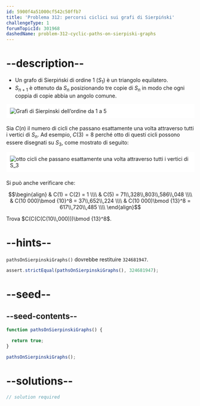 ```yaml
---
id: 5900f4a51000cf542c50ffb7
title: 'Problema 312: percorsi ciclici sui grafi di Sierpiński'
challengeType: 1
forumTopicId: 301968
dashedName: problem-312-cyclic-paths-on-sierpiski-graphs
---
```


# --description--

- Un grafo di Sierpiński di ordine 1 ($S_1$) è un triangolo equilatero.
- $S_{n + 1}$ è ottenuto da $S_n$ posizionando tre copie di $S_n$ in modo che ogni coppia di copie abbia un angolo comune.

<img alt="Grafi di Sierpinski dell’ordine da 1 a 5" src="https://cdn.freecodecamp.org/curriculum/project-euler/cyclic-paths-on-sierpinski-graphs-1.gif" style="background-color: white; padding: 10px; display: block; margin-right: auto; margin-left: auto; margin-bottom: 1.2rem;" />

Sia $C(n)$ il numero di cicli che passano esattamente una volta attraverso tutti i vertici di $S_n$. Ad esempio, $C(3) = 8$ perché otto di questi cicli possono essere disegnati su $S_3$, come mostrato di seguito:

<img alt="otto cicli che passano esattamente una volta attraverso tutti i vertici di S_3" src="https://cdn.freecodecamp.org/curriculum/project-euler/cyclic-paths-on-sierpinski-graphs-2.gif" style="background-color: white; padding: 10px; display: block; margin-right: auto; margin-left: auto; margin-bottom: 1.2rem;" />

Si può anche verificare che:

$$\begin{align}   & C(1) = C(2) = 1 \\\\
  & C(5) = 71\\,328\\,803\\,586\\,048 \\\\   & C(10 000)\bmod {10}^8 = 37\\,652\\,224 \\\\
  & C(10 000)\bmod {13}^8 = 617\\,720\\,485 \\\\ \end{align}$$

Trova $C(C(C(C(10\\,000)))\bmod {13}^8$.

# --hints--

`pathsOnSierpinskiGraphs()` dovrebbe restituire `324681947`.

```js
assert.strictEqual(pathsOnSierpinskiGraphs(), 324681947);
```

# --seed--

## --seed-contents--

```js
function pathsOnSierpinskiGraphs() {

  return true;
}

pathsOnSierpinskiGraphs();
```

# --solutions--

```js
// solution required
```
